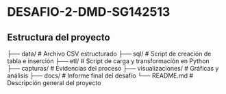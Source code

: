 # DESAFIO-2-DMD-SG142513
## Estructura del proyecto
├── data/ # Archivo CSV estructurado
├── sql/ # Script de creación de tabla e inserción
├── etl/ # Script de carga y transformación en Python
├── capturas/ # Evidencias del proceso
├── visualizaciones/ # Gráficas y análisis
├── docs/ # Informe final del desafío
└── README.md # Descripción general del proyecto
